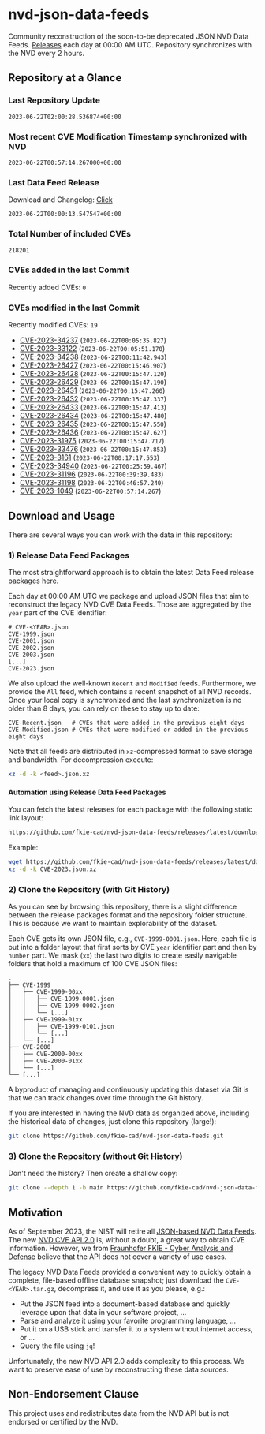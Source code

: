# nvd-json-data-feeds

Community reconstruction of the soon-to-be deprecated JSON NVD Data Feeds. 
[Releases](https://github.com/fkie-cad/nvd-json-data-feeds/releases/latest) each day at 00:00 AM UTC.
Repository synchronizes with the NVD every 2 hours.

## Repository at a Glance

### Last Repository Update

```plain
2023-06-22T02:00:28.536874+00:00
```

### Most recent CVE Modification Timestamp synchronized with NVD

```plain
2023-06-22T00:57:14.267000+00:00
```

### Last Data Feed Release

Download and Changelog: [Click](https://github.com/fkie-cad/nvd-json-data-feeds/releases/latest)

```plain
2023-06-22T00:00:13.547547+00:00
```

### Total Number of included CVEs

```plain
218201
```

### CVEs added in the last Commit

Recently added CVEs: `0`



### CVEs modified in the last Commit

Recently modified CVEs: `19`

* [CVE-2023-34237](CVE-2023/CVE-2023-342xx/CVE-2023-34237.json) (`2023-06-22T00:05:35.827`)
* [CVE-2023-33122](CVE-2023/CVE-2023-331xx/CVE-2023-33122.json) (`2023-06-22T00:05:51.170`)
* [CVE-2023-34238](CVE-2023/CVE-2023-342xx/CVE-2023-34238.json) (`2023-06-22T00:11:42.943`)
* [CVE-2023-26427](CVE-2023/CVE-2023-264xx/CVE-2023-26427.json) (`2023-06-22T00:15:46.907`)
* [CVE-2023-26428](CVE-2023/CVE-2023-264xx/CVE-2023-26428.json) (`2023-06-22T00:15:47.120`)
* [CVE-2023-26429](CVE-2023/CVE-2023-264xx/CVE-2023-26429.json) (`2023-06-22T00:15:47.190`)
* [CVE-2023-26431](CVE-2023/CVE-2023-264xx/CVE-2023-26431.json) (`2023-06-22T00:15:47.260`)
* [CVE-2023-26432](CVE-2023/CVE-2023-264xx/CVE-2023-26432.json) (`2023-06-22T00:15:47.337`)
* [CVE-2023-26433](CVE-2023/CVE-2023-264xx/CVE-2023-26433.json) (`2023-06-22T00:15:47.413`)
* [CVE-2023-26434](CVE-2023/CVE-2023-264xx/CVE-2023-26434.json) (`2023-06-22T00:15:47.480`)
* [CVE-2023-26435](CVE-2023/CVE-2023-264xx/CVE-2023-26435.json) (`2023-06-22T00:15:47.550`)
* [CVE-2023-26436](CVE-2023/CVE-2023-264xx/CVE-2023-26436.json) (`2023-06-22T00:15:47.627`)
* [CVE-2023-31975](CVE-2023/CVE-2023-319xx/CVE-2023-31975.json) (`2023-06-22T00:15:47.717`)
* [CVE-2023-33476](CVE-2023/CVE-2023-334xx/CVE-2023-33476.json) (`2023-06-22T00:15:47.853`)
* [CVE-2023-3161](CVE-2023/CVE-2023-31xx/CVE-2023-3161.json) (`2023-06-22T00:17:17.553`)
* [CVE-2023-34940](CVE-2023/CVE-2023-349xx/CVE-2023-34940.json) (`2023-06-22T00:25:59.467`)
* [CVE-2023-31196](CVE-2023/CVE-2023-311xx/CVE-2023-31196.json) (`2023-06-22T00:39:39.483`)
* [CVE-2023-31198](CVE-2023/CVE-2023-311xx/CVE-2023-31198.json) (`2023-06-22T00:46:57.240`)
* [CVE-2023-1049](CVE-2023/CVE-2023-10xx/CVE-2023-1049.json) (`2023-06-22T00:57:14.267`)


## Download and Usage

There are several ways you can work with the data in this repository:

### 1) Release Data Feed Packages

The most straightforward approach is to obtain the latest Data Feed release packages [here](https://github.com/fkie-cad/nvd-json-data-feeds/releases/latest).

Each day at 00:00 AM UTC we package and upload JSON files that aim to reconstruct the legacy NVD CVE Data Feeds.
Those are aggregated by the `year` part of the CVE identifier:

```
# CVE-<YEAR>.json
CVE-1999.json
CVE-2001.json
CVE-2002.json
CVE-2003.json
[...]
CVE-2023.json
```

We also upload the well-known `Recent` and `Modified` feeds.
Furthermore, we provide the `All` feed, which contains a recent snapshot of all NVD records.
Once your local copy is synchronized and the last synchronization is no older than 8 days, you can rely on these to stay up to date:

```plain
CVE-Recent.json   # CVEs that were added in the previous eight days
CVE-Modified.json # CVEs that were modified or added in the previous eight days
```

Note that all feeds are distributed in `xz`-compressed format to save storage and bandwidth.
For decompression execute:

```sh
xz -d -k <feed>.json.xz
```


#### Automation using Release Data Feed Packages

You can fetch the latest releases for each package with the following static link layout:

```sh
https://github.com/fkie-cad/nvd-json-data-feeds/releases/latest/download/CVE-<YEAR>.json.xz
```

Example:

```sh
wget https://github.com/fkie-cad/nvd-json-data-feeds/releases/latest/download/CVE-2023.json.xz
xz -d -k CVE-2023.json.xz
```

### 2) Clone the Repository (with Git History)

As you can see by browsing this repository, there is a slight difference between the release packages format and the repository folder structure.
This is because we want to maintain explorability of the dataset.

Each CVE gets its own JSON file, e.g., `CVE-1999-0001.json`.
Here, each file is put into a folder layout that first sorts by CVE `year` identifier part and then by `number` part.
We mask (`xx`) the last two digits to create easily navigable folders that hold a maximum of 100 CVE JSON files:

```plain
.
├── CVE-1999
│   ├── CVE-1999-00xx
│   │   ├── CVE-1999-0001.json
│   │   ├── CVE-1999-0002.json
│   │   └── [...]
│   ├── CVE-1999-01xx
│   │   ├── CVE-1999-0101.json
│   │   └── [...]
│   └── [...]
├── CVE-2000
│   ├── CVE-2000-00xx
│   ├── CVE-2000-01xx
│   └── [...]
└── [...]
```

A byproduct of managing and continuously updating this dataset via Git is that we can track changes over time through the Git history.

If you are interested in having the NVD data as organized above, including the historical data of changes, just clone this repository (large!):

```sh
git clone https://github.com/fkie-cad/nvd-json-data-feeds.git
```

### 3) Clone the Repository (without Git History)

Don't need the history? Then create a shallow copy:

```sh
git clone --depth 1 -b main https://github.com/fkie-cad/nvd-json-data-feeds.git
```

## Motivation

As of September 2023, the NIST will retire all [JSON-based NVD Data Feeds](https://nvd.nist.gov/vuln/data-feeds#divRetirementBanner-1).
The new [NVD CVE API 2.0](https://nvd.nist.gov/developers/vulnerabilities) is, without a doubt, a great way to obtain CVE information.
However, we from [Fraunhofer FKIE - Cyber Analysis and Defense](https://www.fkie.fraunhofer.de/en/departments/cad.html) believe that the API does not cover a variety of use cases.

The legacy NVD Data Feeds provided a convenient way to quickly obtain a complete, file-based offline database snapshot; just download the `CVE-<YEAR>.tar.gz`, decompress it, and use it as you please, e.g.:

* Put the JSON feed into a document-based database and quickly leverage upon that data in your software project, ...
* Parse and analyze it using your favorite programming language, ...
* Put it on a USB stick and transfer it to a system without internet access, or ...
* Query the file using `jq`!

Unfortunately, the new NVD API 2.0 adds complexity to this process.
We want to preserve ease of use by reconstructing these data sources.

## Non-Endorsement Clause

This project uses and redistributes data from the NVD API but is not endorsed or certified by the NVD.